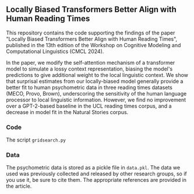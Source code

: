## Locally Biased Transformers Better Align with Human Reading Times

This repository contains the code supporting the findings of the paper "Locally Biased Transformers Better Align with Human Reading Times", published in the 13th edition of the Workshop on Cognitive Modeling and Computational Linguistics (CMCL 2024).

In the paper, we modify the self-attention mechanism of a transformer model to simulate a lossy context representation, biasing the model's predictions to give additional weight to the local linguistic context. We show that surprisal estimates from our locally-biased model generally provide a better fit to human psychometric data in three reading times datasets (MECO, Provo, Brown), underscoring the sensitivity of the human language processor to local linguistic information. However, we find no improvement over a GPT-2-based baseline in the UCL reading times corpus, and a decrease in model fit in the Natural Stories corpus.

### Code
The script `gridsearch.py` 

### Data
The psychometric data is stored as a pickle file in `data.pkl`. The data we used was previously collected and released by other research groups, so if you use it, be sure to cite them. The appropriate references are provided in the article.
